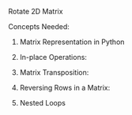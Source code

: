Rotate 2D Matrix

Concepts Needed:

1. Matrix Representation in Python

2. In-place Operations:

3. Matrix Transposition:

4. Reversing Rows in a Matrix:

5. Nested Loops
